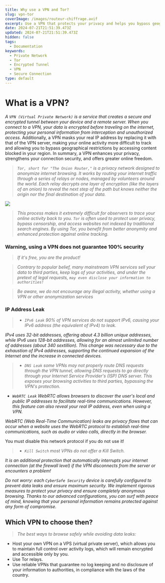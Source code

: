 ```yaml
---
title: Why use a VPN and Tor?
slug: vpn-tor
coverImage: /images/routeur-chiffrage.avif
excerpt: Use a VPN that protects your privacy and helps you bypass geographical restrictions.
date: 2024-07-21T21:51:39.473Z
updated: 2024-07-21T21:51:39.473Z
hidden: false
tags:
  - Documentation
keywords:
  - Private Network
  - Tor
  - Encrypted Tunnel
  - VPN
  - Secure Connection
type: default
---
```


<script>
  import Callout from "$lib/components/molecules/Callout.svelte";
  import CodeBlock from "$lib/components/molecules/CodeBlock.svelte";
  import Image from "$lib/components/atoms/Image.svelte";
</script>

# What is a VPN?

<Callout type="info">

*A `VPN (Virtual Private Network)` is a service that creates a secure and encrypted tunnel between your device and a remote server. When you connect to a VPN, your data is encrypted before traveling on the internet, protecting your personal information from interception and unauthorized access.*
<Callout type="info">
Additionally, a VPN masks your real IP address by replacing it with that of the VPN server, making your online activity more difficult to track and allowing you to bypass geographical restrictions by accessing content blocked in your region. In summary, a VPN enhances your privacy, strengthens your connection security, and offers greater online freedom.
</Callout>

</Callout>

<Callout type="info">

> *`Tor, short for "The Onion Router,"` is a privacy network designed to anonymize internet browsing. It works by routing your internet traffic through a series of relays or nodes, managed by volunteers around the world. Each relay decrypts one layer of encryption (like the layers of an onion) to reveal the next step of the path but knows neither the origin nor the final destination of your data.*

</Callout>

![](/images/tor-shema.webp)

<Callout type="success">

> *This process makes it extremely difficult for observers to trace your online activity back to you. `Tor` is often used to protect user privacy, bypass censorship, and access websites not indexed by traditional search engines. By using Tor, you benefit from better anonymity and enhanced protection against online tracking.*

</Callout>

### Warning, using a VPN does not guarantee 100% security
> *If it's free, you are the product!*

<Callout type="error">

> *Contrary to popular belief, many mainstream VPN services sell your data to third parties, keep logs of your activities, and under the pretext of legal requests, `may even disclose your information to authorities!`*

<Callout type="warning">

> *Be aware, we do not encourage any illegal activity, whether using a VPN or other anonymization services*

</Callout>
</Callout>

### IP Address Leak

<Callout type="error">

> - *`IPv6 Leak` 90% of VPN services do not support IPv6, causing your IPv6 address (the equivalent of IPv4) to leak.*

<Callout type="info">

*IPv4 uses 32-bit addresses, offering about 4.3 billion unique addresses, while IPv6 uses 128-bit addresses, allowing for an almost unlimited number of addresses (about 340 sextillion). This change was necessary due to the exhaustion of IPv4 addresses, supporting the continued expansion of the Internet and the increase in connected devices.*

</Callout>

> - *`DNS Leak` some VPNs may not properly route DNS requests through the VPN tunnel, allowing DNS requests to go directly through your Internet Service Provider's (ISP) DNS server. This exposes your browsing activities to third parties, bypassing the VPN's protection.*
- *`WebRTC Leak` WebRTC allows browsers to discover the user's local and public IP addresses to facilitate real-time communications. However, this feature can also reveal your real IP address, even when using a VPN.*

<Callout type="info">

*WebRTC (Web Real-Time Communication) leaks are privacy flaws that can occur when a website uses the WebRTC protocol to establish real-time communications, such as audio or video calls, directly in the browser.*

</Callout>
<Callout type="warning">
You must disable this network protocol if you do not use it!
</Callout>

> - *`Kill Switch` most VPNs do not offer a Kill Switch.*

<Callout type="info">

*It is an additional protection that automatically interrupts your internet connection (at the firewall level) if the VPN disconnects from the server or encounters a problem!*

</Callout>

</Callout>

<Callout type="success">

*Do not worry: each `CyberSafe Security` device is carefully configured to prevent data leaks and ensure maximum security. We implement rigorous measures to protect your privacy and ensure completely anonymous browsing. Thanks to our advanced configurations, you can surf with peace of mind, knowing that your personal information remains protected against any form of compromise.*

</Callout>


## Which VPN to choose then?

<Callout type="info">

> *The best ways to browse safely while avoiding data leaks:*
- Host your own VPN on a VPS (virtual private server), which allows you to maintain full control over activity logs, which will remain encrypted and accessible only by you.
- Use Tor relays.
- Use reliable VPNs that guarantee no log keeping and no disclosure of your information to authorities, in compliance with the laws of the country.

</Callout>
